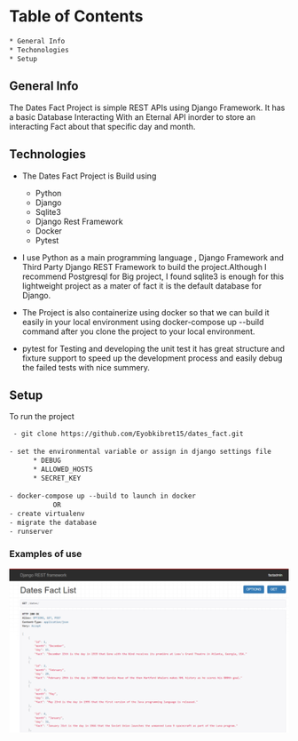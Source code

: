 # Table of Contents
    * General Info
    * Techonologies
    * Setup

## General Info

 The Dates Fact Project is simple REST APIs using Django Framework.
It has a basic Database Interacting With an Eternal API inorder to store 
an interacting Fact about that specific day and month.


## Technologies
    
   - The Dates Fact Project is Build using
        * Python 
        * Django
        * Sqlite3
        * Django Rest Framework
        * Docker
        * Pytest

   - I use Python as a main programming language , Django Framework and Third Party 
 Django REST Framework to build the project.Although I recommend
 Postgresql for Big project, I found sqlite3 is enough for this lightweight project
 as a mater of fact it is the default database for Django.
   - The Project is also containerize using docker so that we can build it easily in your 
 local environment using docker-compose up --build command after you clone
 the project to your local environment.
   - pytest for Testing and developing the unit test it has great
 structure and fixture support to speed up the development process and
 easily debug the failed tests with nice summery.


##  Setup
 To run the project
    
     - git clone https://github.com/Eyobkibret15/dates_fact.git
    
    - set the environmental variable or assign in django settings file
          * DEBUG
          * ALLOWED_HOSTS
          * SECRET_KEY

    - docker-compose up --build to launch in docker 
               OR
    - create virtualenv
    - migrate the database
    - runserver

### Examples of use
   ![dates_fact](./screenshot.png)


 


 